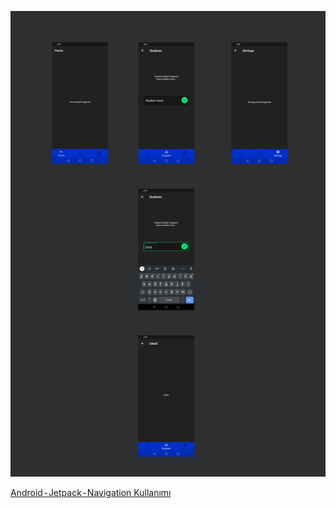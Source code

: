 ![alt text](https://raw.githubusercontent.com/ResulSilay/JetpackNavigationApp/master/ss/nav.png)


[Android - Jetpack - Navigation Kullanımı](https://resulsilay.medium.com/android-jetpack-navigation-kullan%C4%B1m%C4%B1-3823af74795f)
